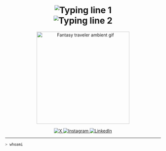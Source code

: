 <h1 align="center" style="line-height: 1.2;">
  <img src="https://readme-typing-svg.demolab.com?font=Fira+Code&size=20&pause=1300&color=F77F00&center=true&vCenter=true&width=435&lines=I'm+0xlzrg" alt="Typing line 1" />
  <br/>
  <img src="https://readme-typing-svg.demolab.com?font=Fira+Code&size=22&pause=1200&color=F77F00&center=true&vCenter=true&width=435&lines=Computer+Engineering+Student" alt="Typing line 2" />
</h1>


<p align="center">
  <img src="https://i.gifer.com/6vIk.gif" width="300" alt="Fantasy traveler ambient gif" />
</p>


<p align="center">
  <a href="https://x.com/0xlzrg" target="_blank">
    <img src="https://img.icons8.com/ios-filled/40/ffffff/x.png" title="X" />
  </a>
  <a href="https://instagram.com/0xlzrg" target="_blank">
    <img src="https://img.icons8.com/ios-filled/40/E4405F/instagram-new--v1.png" title="Instagram" />
  </a>
  <a href="https://linkedin.com/in/0xlzrg" target="_blank">
    <img src="https://img.icons8.com/ios-filled/40/0077B5/linkedin.png" title="LinkedIn" />
  </a>
</p>


---

```bash
> whoami
